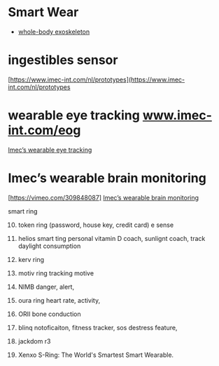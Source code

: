 # Smart Wear
* [whole-body exoskeleton](https://www.ted.com/talks/miguel_nicolelis_a_monkey_that_controls_a_robot_with_its_thoughts_no_really/transcript?language=ko#t-876470)


# ingestibles sensor
[https://www.imec-int.com/nl/prototypes](https://www.imec-int.com/nl/prototypes

# wearable eye tracking www.imec-int.com/eog
[Imec’s wearable eye tracking](https://vimeo.com/309851643)

# Imec’s wearable brain monitoring
[https://vimeo.com/309848087]
[Imec’s wearable brain monitoring](https://www.imec-int.com/en/eeg)


smart ring

10. token ring (password, house key, credit card)
e sense

9. helios smart ting
personal vitamin D coach, sunlignt coach, track daylight consumption

8. kerv ring

7. motiv ring
tracking motive

6. NIMB
danger, alert, 

5. oura ring
heart rate, activity, 

4. ORII
bone conduction

3. blinq
notoficaiton, fitness tracker, sos destress feature,

2. jackdom r3

1. Xenxo S-Ring: The World's Smartest Smart Wearable.
